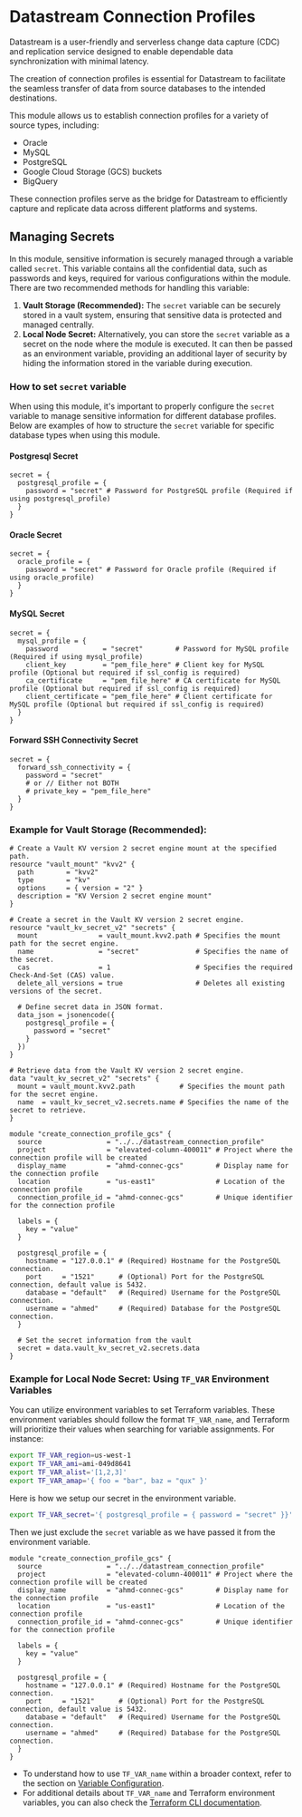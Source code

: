 # Datastream Connection Profiles

Datastream is a user-friendly and serverless change data capture (CDC) and replication service designed to enable dependable data synchronization with minimal latency.

The creation of connection profiles is essential for Datastream to facilitate the seamless transfer of data from source databases to the intended destinations.

This module allows us to establish connection profiles for a variety of source types, including:

- Oracle
- MySQL
- PostgreSQL
- Google Cloud Storage (GCS) buckets
- BigQuery

These connection profiles serve as the bridge for Datastream to efficiently capture and replicate data across different platforms and systems.

## Managing Secrets

In this module, sensitive information is securely managed through a variable called `secret`. This variable contains all the confidential data, such as passwords and keys, required for various configurations within the module. There are two recommended methods for handling this variable:

1. **Vault Storage (Recommended):** The `secret` variable can be securely stored in a vault system, ensuring that sensitive data is protected and managed centrally.
2. **Local Node Secret:** Alternatively, you can store the `secret` variable as a secret on the node where the module is executed. It can then be passed as an environment variable, providing an additional layer of security by hiding the information stored in the variable during execution.

### How to set `secret` variable

When using this module, it's important to properly configure the `secret` variable to manage sensitive information for different database profiles. Below are examples of how to structure the `secret` variable for specific database types when using this module.

#### Postgresql Secret

```hcl
secret = {
  postgresql_profile = {
    password = "secret" # Password for PostgreSQL profile (Required if using postgresql_profile)
  }
}
```

#### Oracle Secret

```hcl
secret = {
  oracle_profile = {
    password = "secret" # Password for Oracle profile (Required if using oracle_profile)
  }
}
```

#### MySQL Secret

```hcl
secret = {
  mysql_profile = {
    password           = "secret"        # Password for MySQL profile (Required if using mysql_profile)
    client_key         = "pem_file_here" # Client key for MySQL profile (Optional but required if ssl_config is required)
    ca_certificate     = "pem_file_here" # CA certificate for MySQL profile (Optional but required if ssl_config is required)
    client_certificate = "pem_file_here" # Client certificate for MySQL profile (Optional but required if ssl_config is required)
  }
}
```

#### Forward SSH Connectivity Secret

```hcl
secret = {
  forward_ssh_connectivity = {
    password = "secret"
    # or // Either not BOTH
    # private_key = "pem_file_here"
  }
}
```

### Example for **Vault Storage (Recommended):**

```hcl
# Create a Vault KV version 2 secret engine mount at the specified path.
resource "vault_mount" "kvv2" {
  path        = "kvv2"
  type        = "kv"
  options     = { version = "2" }
  description = "KV Version 2 secret engine mount"
}

# Create a secret in the Vault KV version 2 secret engine.
resource "vault_kv_secret_v2" "secrets" {
  mount               = vault_mount.kvv2.path # Specifies the mount path for the secret engine.
  name                = "secret"              # Specifies the name of the secret.
  cas                 = 1                     # Specifies the required Check-And-Set (CAS) value.
  delete_all_versions = true                  # Deletes all existing versions of the secret.

  # Define secret data in JSON format.
  data_json = jsonencode({
    postgresql_profile = {
      password = "secret"
    }
  })
}

# Retrieve data from the Vault KV version 2 secret engine.
data "vault_kv_secret_v2" "secrets" {
  mount = vault_mount.kvv2.path           # Specifies the mount path for the secret engine.
  name  = vault_kv_secret_v2.secrets.name # Specifies the name of the secret to retrieve.
}

module "create_connection_profile_gcs" {
  source                = "../../datastream_connection_profile"
  project               = "elevated-column-400011" # Project where the connection profile will be created
  display_name          = "ahmd-connec-gcs"        # Display name for the connection profile
  location              = "us-east1"               # Location of the connection profile
  connection_profile_id = "ahmd-connec-gcs"        # Unique identifier for the connection profile

  labels = {
    key = "value"
  }

  postgresql_profile = {
    hostname = "127.0.0.1" # (Required) Hostname for the PostgreSQL connection.
    port     = "1521"      # (Optional) Port for the PostgreSQL connection, default value is 5432.
    database = "default"   # (Required) Username for the PostgreSQL connection.
    username = "ahmed"     # (Required) Database for the PostgreSQL connection.
  }

  # Set the secret information from the vault
  secret = data.vault_kv_secret_v2.secrets.data
}
```

### Example for  **Local Node Secret:** Using `TF_VAR` Environment Variables

You can utilize environment variables to set Terraform variables. These environment variables should follow the format `TF_VAR_name`, and Terraform will prioritize their values when searching for variable assignments. For instance:

```bash
export TF_VAR_region=us-west-1
export TF_VAR_ami=ami-049d8641
export TF_VAR_alist='[1,2,3]'
export TF_VAR_amap='{ foo = "bar", baz = "qux" }'
```

Here is how we setup our secret in the environment variable.

```bash
export TF_VAR_secret='{ postgresql_profile = { password = "secret" }}'
```

Then we just exclude the `secret` variable as we have passed it from the environment variable.

```hcl
module "create_connection_profile_gcs" {
  source                = "../../datastream_connection_profile"
  project               = "elevated-column-400011" # Project where the connection profile will be created
  display_name          = "ahmd-connec-gcs"        # Display name for the connection profile
  location              = "us-east1"               # Location of the connection profile
  connection_profile_id = "ahmd-connec-gcs"        # Unique identifier for the connection profile

  labels = {
    key = "value"
  }

  postgresql_profile = {
    hostname = "127.0.0.1" # (Required) Hostname for the PostgreSQL connection.
    port     = "1521"      # (Optional) Port for the PostgreSQL connection, default value is 5432.
    database = "default"   # (Required) Username for the PostgreSQL connection.
    username = "ahmed"     # (Required) Database for the PostgreSQL connection.
  }
}
```

- To understand how to use `TF_VAR_name` within a broader context, refer to the section on [Variable Configuration](https://developer.hashicorp.com/terraform/language/values/variables).
- For additional details about `TF_VAR_name` and Terraform environment variables, you can also check the [Terraform CLI documentation](https://developer.hashicorp.com/terraform/cli/config/environment-variables#tf_cli_args-and-tf_cli_args_name).
